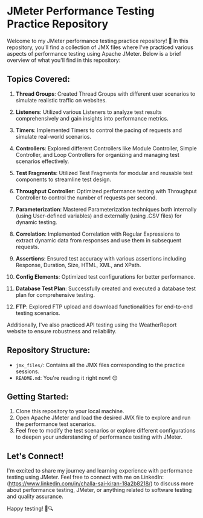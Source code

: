 # JMeter Performance Testing Practice Repository

Welcome to my JMeter performance testing practice repository! 🚀 In this repository, you'll find a collection of JMX files where I've practiced various aspects of performance testing using Apache JMeter. Below is a brief overview of what you'll find in this repository:

## Topics Covered:

1. **Thread Groups**: Created Thread Groups with different user scenarios to simulate realistic traffic on websites.
2. **Listeners**: Utilized various Listeners to analyze test results comprehensively and gain insights into performance metrics.
3. **Timers**: Implemented Timers to control the pacing of requests and simulate real-world scenarios.
4. **Controllers**: Explored different Controllers like Module Controller, Simple Controller, and Loop Controllers for organizing and managing test scenarios effectively.
5. **Test Fragments**: Utilized Test Fragments for modular and reusable test components to streamline test design.
6. **Throughput Controller**: Optimized performance testing with Throughput Controller to control the number of requests per second.
7. **Parameterization**: Mastered Parameterization techniques both internally (using User-defined variables) and externally (using .CSV files) for dynamic testing.
8. **Correlation**: Implemented Correlation with Regular Expressions to extract dynamic data from responses and use them in subsequent requests.
9. **Assertions**: Ensured test accuracy with various assertions including Response, Duration, Size, HTML, XML, and XPath.

10. **Config Elements**: Optimized test configurations for better performance.
11. **Database Test Plan**: Successfully created and executed a database test plan for comprehensive testing.
12. **FTP**: Explored FTP upload and download functionalities for end-to-end testing scenarios.

Additionally, I've also practiced API testing using the WeatherReport website to ensure robustness and reliability.

## Repository Structure:

- `jmx_files/`: Contains all the JMX files corresponding to the practice sessions.
- `README.md`: You're reading it right now! 😊

## Getting Started:

1. Clone this repository to your local machine.
2. Open Apache JMeter and load the desired JMX file to explore and run the performance test scenarios.
3. Feel free to modify the test scenarios or explore different configurations to deepen your understanding of performance testing with JMeter.

## Let's Connect!

I'm excited to share my journey and learning experience with performance testing using JMeter. Feel free to connect with me on LinkedIn: (https://www.linkedin.com/in/challa-sai-kiran-18a2b8218/) to discuss more about performance testing, JMeter, or anything related to software testing and quality assurance.

Happy testing! 🚀🔍
